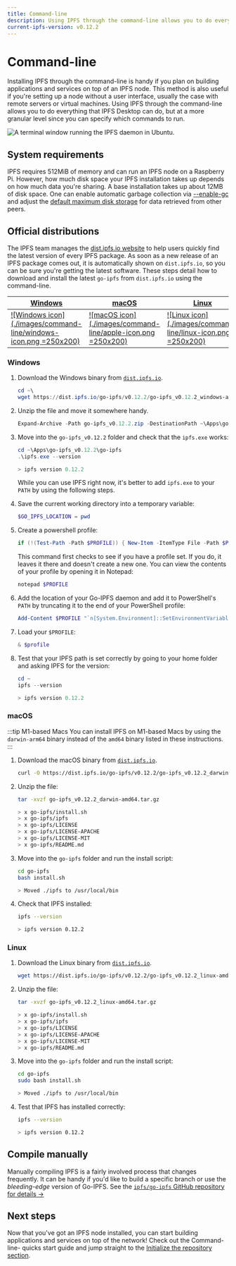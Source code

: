 ```yaml
---
title: Command-line
description: Using IPFS through the command-line allows you to do everything that IPFS Desktop can do, but at a more granular level since you can specify which commands to run. Learn how to install it here.
current-ipfs-version: v0.12.2
---
```


# Command-line

Installing IPFS through the command-line is handy if you plan on building applications and services on top of an IPFS node. This method is also useful if you're setting up a node without a user interface, usually the case with remote servers or virtual machines. Using IPFS through the command-line allows you to do everything that IPFS Desktop can do, but at a more granular level since you can specify which commands to run.

![A terminal window running the IPFS daemon in Ubuntu.](./images/command-line/wsl-running-ipfs-in-linux.png)

## System requirements

IPFS requires 512MiB of memory and can run an IPFS node on a Raspberry Pi. However, how much disk space your IPFS installation takes up depends on how much data you're sharing. A base installation takes up about 12MB of disk space. One can enable automatic garbage collection via [--enable-gc](/reference/cli/#ipfs-daemon) and adjust the [default maximum disk storage](https://github.com/ipfs/go-ipfs/blob/v0.12.2/docs/config.md#datastorestoragemax) for data retrieved from other peers.

## Official distributions

The IPFS team manages the [dist.ipfs.io website](https://dist.ipfs.io/) to help users quickly find the latest version of every IPFS package. As soon as a new release of an IPFS package comes out, it is automatically shown on `dist.ipfs.io`, so you can be sure you're getting the latest software. These steps detail how to download and install the latest `go-ipfs` from `dist.ipfs.io` using the command-line.

| [Windows](#windows)                                                          | [macOS](#macos)                                                        | [Linux](#linux)                                                        |
| ---------------------------------------------------------------------------- | ---------------------------------------------------------------------- | ---------------------------------------------------------------------- |
| [![Windows icon](./images/command-line/windows-icon.png =250x200)](#windows) | [![macOS icon](./images/command-line/apple-icon.png =250x200)](#macos) | [![Linux icon](./images/command-line/linux-icon.png =250x200)](#linux) |

### Windows

1. Download the Windows binary from [`dist.ipfs.io`](https://dist.ipfs.io/#go-ipfs).

   ```powershell
   cd ~\
   wget https://dist.ipfs.io/go-ipfs/v0.12.2/go-ipfs_v0.12.2_windows-amd64.zip -Outfile go-ipfs_v0.12.2.zip
   ```

1. Unzip the file and move it somewhere handy.

   ```powershell
   Expand-Archive -Path go-ipfs_v0.12.2.zip -DestinationPath ~\Apps\go-ipfs_v0.12.2
   ```

1. Move into the `go-ipfs_v0.12.2` folder and check that the `ipfs.exe` works:

   ```powershell
   cd ~\Apps\go-ipfs_v0.12.2\go-ipfs
   .\ipfs.exe --version

   > ipfs version 0.12.2
   ```

   While you can use IPFS right now, it's better to add `ipfs.exe` to your `PATH` by using the following steps.

1. Save the current working directory into a temporary variable:

   ```powershell
   $GO_IPFS_LOCATION = pwd
   ```

1. Create a powershell profile:

    ```powershell
    if (!(Test-Path -Path $PROFILE)) { New-Item -ItemType File -Path $PROFILE -Force }
    ```

    This command first checks to see if you have a profile set. If you do, it leaves it there and doesn't create a new one. You can view the contents of your profile by opening it in Notepad:

    ```powershell
    notepad $PROFILE
    ```

1. Add the location of your Go-IPFS daemon and add it to PowerShell's `PATH` by truncating it to the end of your PowerShell profile:

   ```powershell
   Add-Content $PROFILE "`n[System.Environment]::SetEnvironmentVariable('PATH',`$Env:PATH+';;$GO_IPFS_LOCATION')"
   ```

1. Load your `$PROFILE`:

    ```powershell
    & $profile   
    ```

6. Test that your IPFS path is set correctly by going to your home folder and asking IPFS for the version:

   ```powershell
   cd ~
   ipfs --version

   > ipfs version 0.12.2
   ```

### macOS

:::tip M1-based Macs
You can install IPFS on M1-based Macs by using the `darwin-arm64` binary instead of the `amd64` binary listed in these instructions.
:::

1. Download the macOS binary from [`dist.ipfs.io`](https://dist.ipfs.io/#go-ipfs).

   ```bash
   curl -O https://dist.ipfs.io/go-ipfs/v0.12.2/go-ipfs_v0.12.2_darwin-amd64.tar.gz
   ```

1. Unzip the file:

   ```bash
   tar -xvzf go-ipfs_v0.12.2_darwin-amd64.tar.gz

   > x go-ipfs/install.sh
   > x go-ipfs/ipfs
   > x go-ipfs/LICENSE
   > x go-ipfs/LICENSE-APACHE
   > x go-ipfs/LICENSE-MIT
   > x go-ipfs/README.md
   ```

1. Move into the `go-ipfs` folder and run the install script:

   ```bash
   cd go-ipfs
   bash install.sh

   > Moved ./ipfs to /usr/local/bin
   ```

1. Check that IPFS installed:

   ```bash
   ipfs --version

   > ipfs version 0.12.2
   ```

### Linux

1. Download the Linux binary from [`dist.ipfs.io`](https://dist.ipfs.io/#go-ipfs).

   ```bash
   wget https://dist.ipfs.io/go-ipfs/v0.12.2/go-ipfs_v0.12.2_linux-amd64.tar.gz
   ```

1. Unzip the file:

   ```bash
   tar -xvzf go-ipfs_v0.12.2_linux-amd64.tar.gz

   > x go-ipfs/install.sh
   > x go-ipfs/ipfs
   > x go-ipfs/LICENSE
   > x go-ipfs/LICENSE-APACHE
   > x go-ipfs/LICENSE-MIT
   > x go-ipfs/README.md
   ```

1. Move into the `go-ipfs` folder and run the install script:

   ```bash
   cd go-ipfs
   sudo bash install.sh

   > Moved ./ipfs to /usr/local/bin
   ```

1. Test that IPFS has installed correctly:

   ```bash
   ipfs --version

   > ipfs version 0.12.2
   ```

## Compile manually

Manually compiling IPFS is a fairly involved process that changes frequently. It can be handy if you'd like to build a specific branch or use the _bleeding-edge_ version of Go-IPFS. See the [`ipfs/go-ipfs` GitHub repository for details →](https://github.com/ipfs/go-ipfs)

## Next steps

Now that you've got an IPFS node installed, you can start building applications and services on top of the network! Check out the Command-line- quicks start guide and jump straight to the [Initialize the repository section](../how-to/command-line-quick-start.md#initialize-the-repository).

